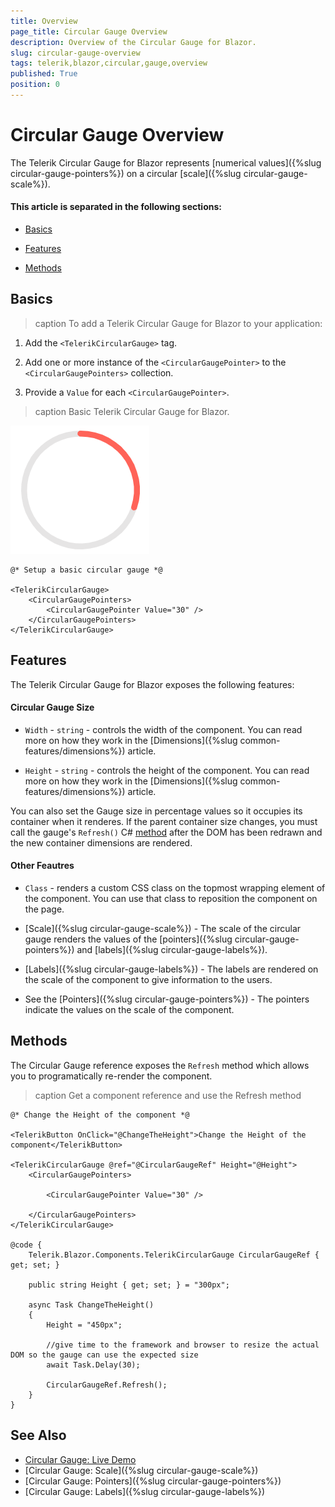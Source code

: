 ```yaml
---
title: Overview
page_title: Circular Gauge Overview
description: Overview of the Circular Gauge for Blazor.
slug: circular-gauge-overview
tags: telerik,blazor,circular,gauge,overview
published: True
position: 0
---
```


# Circular Gauge Overview

The Telerik Circular Gauge for Blazor represents [numerical values]({%slug circular-gauge-pointers%}) on a circular [scale]({%slug circular-gauge-scale%}).

#### This article is separated in the following sections: 

* [Basics](#basics)

* [Features](#features)

* [Methods](#methods)

## Basics

>caption To add a Telerik Circular Gauge for Blazor to your application:

1. Add the `<TelerikCircularGauge>` tag.

1. Add one or more instance of the `<CircularGaugePointer>` to the `<CircularGaugePointers>` collection.

1. Provide a `Value` for each `<CircularGaugePointer>`.

>caption Basic Telerik Circular Gauge for Blazor.

![Basic Circular Gauge](images/basic-circular-gauge.png)

````CSHTML
@* Setup a basic circular gauge *@

<TelerikCircularGauge>
    <CircularGaugePointers>
        <CircularGaugePointer Value="30" />
    </CircularGaugePointers>
</TelerikCircularGauge>
````

## Features

The Telerik Circular Gauge for Blazor exposes the following features:

#### Circular Gauge Size

* `Width` - `string` - controls the width of the component. You can read more on how they work in the [Dimensions]({%slug common-features/dimensions%}) article.

* `Height` - `string` - controls the height of the component. You can read more on how they work in the [Dimensions]({%slug common-features/dimensions%}) article.

You can also set the Gauge size in percentage values so it occupies its container when it renderes. If the parent container size changes, you must call the gauge's `Refresh()` C# [method](#methods) after the DOM has been redrawn and the new container dimensions are rendered.

#### Other Feautres

* `Class` - renders a custom CSS class on the topmost wrapping element of the component. You can use that class to reposition the component on the page.

* [Scale]({%slug circular-gauge-scale%}) - The scale of the circular gauge renders the values of the [pointers]({%slug circular-gauge-pointers%}) and [labels]({%slug circular-gauge-labels%}).

* [Labels]({%slug circular-gauge-labels%}) - The labels are rendered on the scale of the component to give information to the users.

* See the [Pointers]({%slug circular-gauge-pointers%}) - The pointers indicate the values on the scale of the component.

## Methods

The Circular Gauge reference exposes the `Refresh` method which allows you to programatically re-render the component. 

>caption Get a component reference and use the Refresh method

````CSHTML
@* Change the Height of the component *@

<TelerikButton OnClick="@ChangeTheHeight">Change the Height of the component</TelerikButton>

<TelerikCircularGauge @ref="@CircularGaugeRef" Height="@Height">
    <CircularGaugePointers>

        <CircularGaugePointer Value="30" />

    </CircularGaugePointers>
</TelerikCircularGauge>

@code {
    Telerik.Blazor.Components.TelerikCircularGauge CircularGaugeRef { get; set; }

    public string Height { get; set; } = "300px";

    async Task ChangeTheHeight()
    {
        Height = "450px";

        //give time to the framework and browser to resize the actual DOM so the gauge can use the expected size
        await Task.Delay(30);

        CircularGaugeRef.Refresh();
    }
}
````

## See Also

* [Circular Gauge: Live Demo](https://demos.telerik.com/blazor-ui/circular-gauge)
* [Circular Gauge: Scale]({%slug circular-gauge-scale%})
* [Circular Gauge: Pointers]({%slug circular-gauge-pointers%})
* [Circular Gauge: Labels]({%slug circular-gauge-labels%})